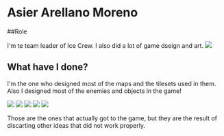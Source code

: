 # Asier Arellano Moreno



##Role

I'm te team leader of Ice Crew. I also did a lot of game dseign and art.
![](http://imgur.com/1HvHN6t.png)


## What have I done?

I'm the one who designed most of the maps and the tilesets used in them. Also I designed most of the enemies and objects in the game!

![](http://imgur.com/xaaDnxw.png)
![](http://imgur.com/vccndFs.png)
![](http://imgur.com/e7lh4dt.png)
![](http://imgur.com/4LgD8Rx.png)
![](http://imgur.com/g8Tm9Yg.png)

Those are the ones that actually got to the game, but they are the result of discarting other ideas that did not work properly.
